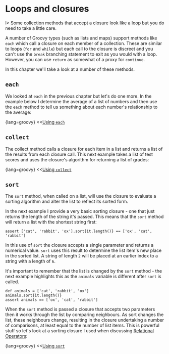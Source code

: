 # Loops and closures

I> Some collection methods that accept a closure look like a loop but you do need to take a little care.

A number of Groovy types (such as lists and maps) support methods like `each` which call a closure on each member of a collection. These are similar to loops (`for` and `while`) but each call to the closure is discreet and you can't use the `break` branching statement to exit as you would with a loop. However, you can use `return` as somewhat of a proxy for `continue`.

In this chapter we'll take a look at a number of these methods.

## `each`

We looked at `each` in the previous chapter but let's do one more. In the example below I determine the average of a list of numbers and then use the `each` method to tell us something about each number's relationship to the average:

{lang=groovy}
<<[Using `each`](code/07/06/each.groovy)

## `collect`

The collect method calls a closure for each item in a list and returns a list of the results from each closure call. This next example takes a list of test scores and uses the closure's algorithm for returning a list of grades:

{lang=groovy}
<<[Using `collect`](code/07/06/collect.groovy)


## `sort`

The `sort` method, when called on a list, will use the closure to evaluate a sorting algorithm and alter the list to reflect its sorted form.

In the next example I provide a very basic sorting closure - one that just returns the length of the string it's passed. This means that the `sort` method will return a list with the shortest string first:


    assert ['cat', 'rabbit', 'ox'].sort{it.length()} == ['ox', 'cat', 'rabbit']


In this use of `sort` the closure accepts a single parameter and returns a numerical value. `sort` uses this result to determine the list item's new place in the sorted list. A string of length `2` will be placed at an earlier index to a string with a length of `6`.

It's important to remember that the list is changed by the `sort` method - the next example highlights this as the `animals` variable is different after `sort` is called.


    def animals = ['cat', 'rabbit', 'ox']
    animals.sort{it.length()}
    assert animals == ['ox', 'cat', 'rabbit']


When  the `sort` method is passed a closure that accepts two parameters then it works through the list by comparing neighbours. As sort changes the list, these neighbours change, resulting in the closure undertaking a number of comparisons, at least equal to the number of list items. This is powerful stuff so let's look at a sorting closure I used when discussing [Relational Operators](#chrelops):

{lang=groovy}
<<[Using `sort`](code/07/06/sort.groovy)


